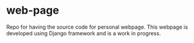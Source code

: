 # web-page
Repo for having the source code for personal webpage.
This webpage is developed using Django framework and is a work in progress.
